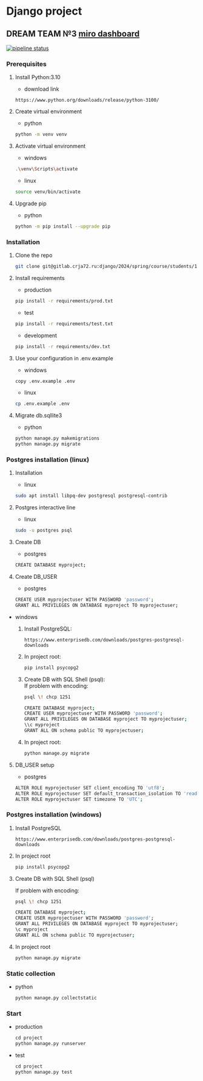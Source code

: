# Django project

## DREAM TEAM №3 [miro dashboard](https://miro.com/app/board/uXjVKYQfGw4=/)

[![pipeline status](https://gitlab.crja72.ru/django/2024/spring/course/projects/team-3/badges/main/pipeline.svg)](https://gitlab.crja72.ru/django/2024/spring/course/projects/team-3/-/commits/main)

### Prerequisites

1. Install Python:3.10
    * download link

    ```url
    https://www.python.org/downloads/release/python-3100/
    ```

2. Create virtual environment
    * python

    ```bash
    python -m venv venv
    ```

3. Activate virtual environment
    * windows

    ```bash
    .\venv\Scripts\activate
    ```

    * linux

    ```bash
    source venv/bin/activate
    ```

4. Upgrade pip
    * python

    ```bash
    python -m pip install --upgrade pip
    ```

### Installation

1. Clone the repo

   ```bash
   git clone git@gitlab.crja72.ru:django/2024/spring/course/students/199049-sahbievdg-course-1112.git
   ```

2. Install requirements
    * production

    ```bash
    pip install -r requirements/prod.txt
    ```

    * test

    ```bash
    pip install -r requirements/test.txt
    ```

    * development

    ```bash
    pip install -r requirements/dev.txt
    ```

3. Use your configuration in .env.example
    * windows

    ```bash
    copy .env.example .env
    ```

    * linux

    ```bash
    cp .env.example .env
    ```

4. Migrate db.sqllite3
    * python

    ```bash
    python manage.py makemigrations
    python manage.py migrate
    ```

### Postgres installation (linux)

1. Installation
    * linux

    ```bash
    sudo apt install libpq-dev postgresql postgresql-contrib
    ```

2. Postgres interactive line
    * linux

    ```bash
    sudo -u postgres psql
    ```

3. Create DB
    * postgres

    ```bash
    CREATE DATABASE myproject;
    ```

4. Create DB_USER
    * postgres

    ```bash
    CREATE USER myprojectuser WITH PASSWORD 'password';
    GRANT ALL PRIVILEGES ON DATABASE myproject TO myprojectuser;
    ```
* windows

    1. Install PostgreSQL:  
        ```url
        https://www.enterprisedb.com/downloads/postgres-postgresql-downloads
        ```  
    2. In project root:
        ```bash
        pip install psycopg2
        ```  
    3. Create DB with SQL Shell (psql):  
        If problem with encoding:  
        ```bash
        psql \! chcp 1251
        ```

        ```bash
        CREATE DATABASE myproject;
        CREATE USER myprojectuser WITH PASSWORD 'password';
        GRANT ALL PRIVILEGES ON DATABASE myproject TO myprojectuser;
        \\c myproject
        GRANT ALL ON schema public TO myprojectuser;
        ```  
    4. In project root:
        ```bash
        python manage.py migrate
        ```  

5. DB_USER setup
    * postgres

    ```bash
    ALTER ROLE myprojectuser SET client_encoding TO 'utf8';
    ALTER ROLE myprojectuser SET default_transaction_isolation TO 'read committed';
    ALTER ROLE myprojectuser SET timezone TO 'UTC';
    ```

### Postgres installation (windows)
1. Install PostgreSQL

    ```url
    https://www.enterprisedb.com/downloads/postgres-postgresql-downloads
    ```  
2. In project root

    ```bash
    pip install psycopg2
    ```  
3. Create DB with SQL Shell (psql)

    If problem with encoding:  
    ```bash
    psql \! chcp 1251
    ```

    ```bash
    CREATE DATABASE myproject;
    CREATE USER myprojectuser WITH PASSWORD 'password';
    GRANT ALL PRIVILEGES ON DATABASE myproject TO myprojectuser;
    \c myproject
    GRANT ALL ON schema public TO myprojectuser;
    ```  
4. In project root

    ```bash
    python manage.py migrate
    ```  

### Static collection

* python

    ```bash
    python manage.py collectstatic
    ```

### Start

* production

    ```bash
    сd project
    python manage.py runserver
    ```

* test

    ```bash
    сd project
    python manage.py test
    ```
